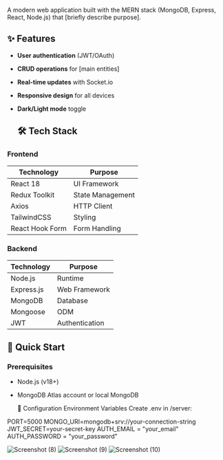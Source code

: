 A modern web application built with the MERN stack (MongoDB, Express, React, Node.js) that [briefly describe purpose].

## ✨ Features

- **User authentication** (JWT/OAuth)
- **CRUD operations** for [main entities]
- **Real-time updates** with Socket.io
- **Responsive design** for all devices
- **Dark/Light mode** toggle

  ## 🛠 Tech Stack

### Frontend
| Technology | Purpose |
|------------|---------|
| React 18   | UI Framework |
| Redux Toolkit | State Management |
| Axios | HTTP Client |
| TailwindCSS | Styling |
| React Hook Form | Form Handling |

### Backend
| Technology | Purpose |
|------------|---------|
| Node.js | Runtime |
| Express.js | Web Framework |
| MongoDB | Database |
| Mongoose | ODM |
| JWT | Authentication |

## 🚀 Quick Start

### Prerequisites
- Node.js (v18+)
- MongoDB Atlas account or local MongoDB

  🔧 Configuration
Environment Variables
Create .env in /server:

PORT=5000
MONGO_URI=mongodb+srv://your-connection-string
JWT_SECRET=your-secret-key
AUTH_EMAIL = "your_email"
AUTH_PASSWORD = "your_password"

![Screenshot (8)](https://github.com/user-attachments/assets/35fdd8aa-1038-44ae-b119-ceda603a6be6)
![Screenshot (9)](https://github.com/user-attachments/assets/729b6d8f-bf1b-41dc-b3d5-4fbca97a43eb)
![Screenshot (10)](https://github.com/user-attachments/assets/175be97a-49e6-44ad-8dbc-5f08fbd0aa22)





